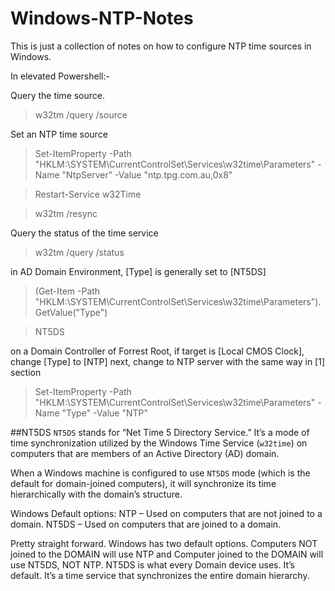 # Windows-NTP-Notes

This is just a collection of notes on how to configure NTP time sources in Windows.

In elevated Powershell:-

Query the time source.

>w32tm /query /source


Set an NTP time source

>Set-ItemProperty -Path "HKLM:\SYSTEM\CurrentControlSet\Services\w32time\Parameters" -Name "NtpServer" -Value "ntp.tpg.com.au,0x8"

>Restart-Service w32Time

>w32tm /resync


Query the status of the time service

>w32tm /query /status

in AD Domain Environment, [Type] is generally set to [NT5DS]
>(Get-Item -Path "HKLM:\SYSTEM\CurrentControlSet\Services\w32time\Parameters").GetValue("Type")

>NT5DS

on a Domain Controller of Forrest Root,
if target is [Local CMOS Clock], change [Type] to [NTP]
next, change to NTP server with the same way in [1] section
>Set-ItemProperty -Path "HKLM:\SYSTEM\CurrentControlSet\Services\w32time\Parameters" -Name "Type" -Value "NTP"


##NT5DS
`NT5DS` stands for “Net Time 5 Directory Service.” It’s a mode of time synchronization utilized by the Windows Time Service (`w32time`) on computers that are members of an Active Directory (AD) domain.

When a Windows machine is configured to use `NT5DS` mode (which is the default for domain-joined computers), it will synchronize its time hierarchically with the domain’s structure.

Windows Default options:
NTP – Used on computers that are not joined to a domain.
NT5DS – Used on computers that are joined to a domain.

Pretty straight forward. Windows has two default options. Computers NOT joined to the DOMAIN will use NTP and Computer joined to the DOMAIN will use NT5DS, NOT NTP. NT5DS is what every Domain device uses. It’s default. It’s a time service that synchronizes the entire domain hierarchy.

